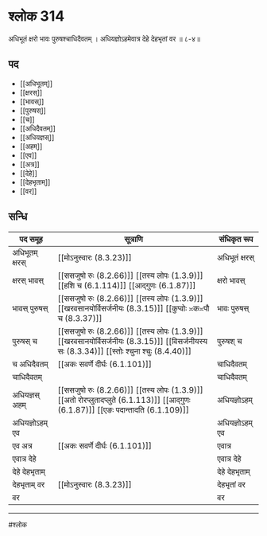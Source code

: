 # श्लोक 314

अधिभूतं क्षरो भावः पुरुषश्चाधिदैवतम् ।
अधियज्ञोऽहमेवात्र देहे देहभृतां वर ॥ ८-४॥


## पद 

- [[अधिभूतम्]]
- [[क्षरस्]]
- [[भावस्]]
- [[पुरुषस्]]
- [[च]]
- [[अधिदैवतम्]]
- [[अधियज्ञस्]]
- [[अहम्]]
- [[एव]]
- [[अत्र]]
- [[देहे]]
- [[देहभृताम्]]
- [[वर]]

## सन्धि

| पद समूह | सूत्राणि | संधिकृत रूप |
| ----- | ----- | ----- |
| अधिभूतम् क्षरस् |  [[मोऽनुस्वारः (8.3.23)]] | अधिभूतं क्षरस् |
| क्षरस् भावस् |  [[ससजुषो रुः (8.2.66)]] [[तस्य लोपः (1.3.9)]] [[हशि च (6.1.114)]] [[आद्गुणः (6.1.87)]] | क्षरो भावस् |
| भावस् पुरुषस् |  [[ससजुषो रुः (8.2.66)]] [[तस्य लोपः (1.3.9)]] [[खरवसानयोर्विसर्जनीयः (8.3.15)]] [[कुप्वोः ≍क≍पौ च (8.3.37)]] | भावः पुरुषस् |
| पुरुषस् च |  [[ससजुषो रुः (8.2.66)]] [[तस्य लोपः (1.3.9)]] [[खरवसानयोर्विसर्जनीयः (8.3.15)]] [[विसर्जनीयस्य सः (8.3.34)]] [[स्तोः श्चुना श्चुः (8.4.40)]] | पुरुषश् च |
| च अधिदैवतम् |  [[अकः सवर्णे दीर्घः (6.1.101)]] | चाधिदैवतम् |
| चाधिदैवतम् |  | चाधिदैवतम् |
| अधियज्ञस् अहम् |  [[ससजुषो रुः (8.2.66)]] [[तस्य लोपः (1.3.9)]] [[अतो रोरप्लुतादप्लुते (6.1.113)]] [[आद्गुणः (6.1.87)]] [[एङः पदान्तादति (6.1.109)]] | अधियज्ञोऽहम् |
| अधियज्ञोऽहम् एव |  | अधियज्ञोऽहम् एव |
| एव अत्र |  [[अकः सवर्णे दीर्घः (6.1.101)]] | एवात्र |
| एवात्र देहे |  | एवात्र देहे |
| देहे देहभृताम् |  | देहे देहभृताम् |
| देहभृताम् वर |  [[मोऽनुस्वारः (8.3.23)]] | देहभृतां वर |
| वर |  | वर |


---

#श्लोक
